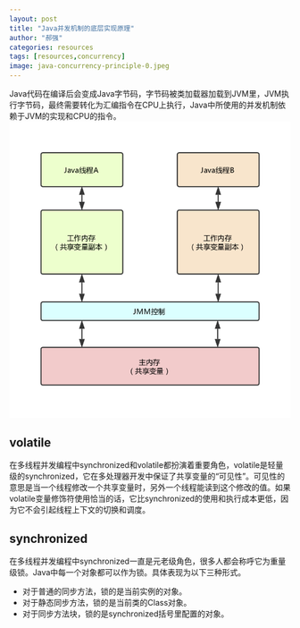 ```yaml
---
layout: post
title: "Java并发机制的底层实现原理"
author: "郝强"
categories: resources
tags: [resources,concurrency]
image: java-concurrency-principle-0.jpeg
---
```


Java代码在编译后会变成Java字节码，字节码被类加载器加载到JVM里，JVM执行字节码，最终需要转化为汇编指令在CPU上执行，Java中所使用的并发机制依赖于JVM的实现和CPU的指令。
![java-concurrency-principle-1](../assets/img/java-concurrency-principle-1.png)

## volatile

在多线程并发编程中synchronized和volatile都扮演着重要角色，volatile是轻量级的synchronized，它在多处理器开发中保证了共享变量的“可见性”。可见性的意思是当一个线程修改一个共享变量时，另外一个线程能读到这个修改的值。如果volatile变量修饰符使用恰当的话，它比synchronized的使用和执行成本更低，因为它不会引起线程上下文的切换和调度。

## synchronized

在多线程并发编程中synchronized一直是元老级角色，很多人都会称呼它为重量级锁。Java中每一个对象都可以作为锁。具体表现为以下三种形式。

- 对于普通的同步方法，锁的是当前实例的对象。
- 对于静态同步方法，锁的是当前类的Class对象。
- 对于同步方法块，锁的是synchronized括号里配置的对象。